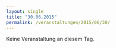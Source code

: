 ```yaml
---
layout: single
title: "30.06.2015"
permalink: /veranstaltungen/2015/06/30/
---
```


Keine Veranstaltung an diesem Tag.
